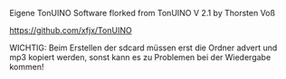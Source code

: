 Eigene TonUINO Software florked from TonUINO V 2.1 by Thorsten Voß

https://github.com/xfjx/TonUINO

WICHTIG: Beim Erstellen der sdcard müssen erst die Ordner advert und mp3 kopiert werden, sonst kann es zu Problemen bei der Wiedergabe kommen!